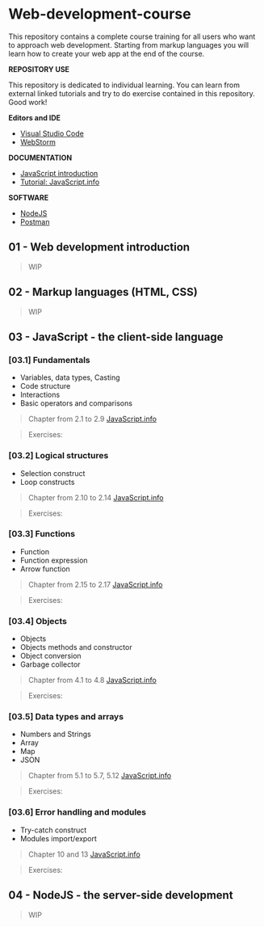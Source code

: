 # Web-development-course

This repository contains a complete course training for all users who want to approach web development.
Starting from markup languages you will learn how to create your web app at the end of the course.

**REPOSITORY USE**

This repository is dedicated to individual learning. You can learn from external linked tutorials and try to do exercise
contained in this repository. Good work!

**Editors and IDE**
* [Visual Studio Code](https://visualstudio.microsoft.com)
* [WebStorm](https://www.jetbrains.com/webstorm/download/)

**DOCUMENTATION**
* [JavaScript introduction](https://developer.mozilla.org/en-US/docs/Learn/JavaScript)
* [Tutorial: JavaScript.info](https://javascript.info/)

**SOFTWARE**
* [NodeJS](https://nodejs.org/en)
* [Postman](https://www.postman.com/)

## 01 - Web development introduction
>WIP

## 02 - Markup languages (HTML, CSS)
>WIP

## 03 - JavaScript - the client-side language

### [03.1] Fundamentals

* Variables, data types, Casting
* Code structure
* Interactions
* Basic operators and comparisons

> Chapter from 2.1 to 2.9 [JavaScript.info](https://javascript.info/)

> Exercises:

### [03.2] Logical structures

* Selection construct
* Loop constructs

> Chapter from 2.10 to 2.14 [JavaScript.info](https://javascript.info/)

> Exercises:

### [03.3] Functions

* Function
* Function expression
* Arrow function

> Chapter from 2.15 to 2.17 [JavaScript.info](https://javascript.info/)

> Exercises:

### [03.4] Objects

* Objects
* Objects methods and constructor
* Object conversion
* Garbage collector

> Chapter from 4.1 to 4.8 [JavaScript.info](https://javascript.info/)

> Exercises:

### [03.5] Data types and arrays

* Numbers and Strings
* Array
* Map
* JSON

> Chapter from 5.1 to 5.7, 5.12 [JavaScript.info](https://javascript.info/)

> Exercises:

### [03.6] Error handling and modules

* Try-catch construct
* Modules import/export

> Chapter 10 and 13 [JavaScript.info](https://javascript.info/)

> Exercises:

## 04 - NodeJS - the server-side development
>WIP